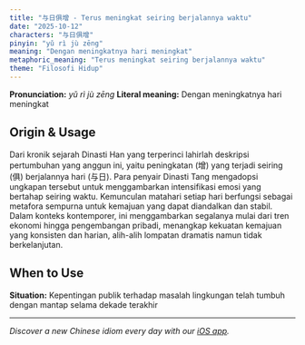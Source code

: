 ```yaml
---
title: "与日俱增 - Terus meningkat seiring berjalannya waktu"
date: "2025-10-12"
characters: "与日俱增"
pinyin: "yǔ rì jù zēng"
meaning: "Dengan meningkatnya hari meningkat"
metaphoric_meaning: "Terus meningkat seiring berjalannya waktu"
theme: "Filosofi Hidup"
---
```


**Pronunciation:** *yǔ rì jù zēng*
**Literal meaning:** Dengan meningkatnya hari meningkat

## Origin & Usage

Dari kronik sejarah Dinasti Han yang terperinci lahirlah deskripsi pertumbuhan yang anggun ini, yaitu peningkatan (增) yang terjadi seiring (俱) berjalannya hari (与日). Para penyair Dinasti Tang mengadopsi ungkapan tersebut untuk menggambarkan intensifikasi emosi yang bertahap seiring waktu. Kemunculan matahari setiap hari berfungsi sebagai metafora sempurna untuk kemajuan yang dapat diandalkan dan stabil. Dalam konteks kontemporer, ini menggambarkan segalanya mulai dari tren ekonomi hingga pengembangan pribadi, menangkap kekuatan kemajuan yang konsisten dan harian, alih-alih lompatan dramatis namun tidak berkelanjutan.

## When to Use

**Situation:** Kepentingan publik terhadap masalah lingkungan telah tumbuh dengan mantap selama dekade terakhir

---

*Discover a new Chinese idiom every day with our [iOS app](https://apps.apple.com/us/app/daily-chinese-idioms/id6740611324).*
